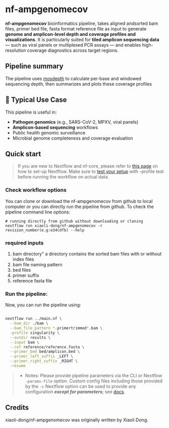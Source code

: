


# nf-ampgenomecov

**nf-ampgenomecov** bioinformatics pipeline, takes aligned andsorted bam files, primer bed file, fasta format reference file as input to generate **genome and amplicon-level depth and coverage profiles and visualizations**.  It is particularly suited for **tiled amplicon sequencing data** — such as viral panels or multiplexed PCR assays — and enables high-resolution coverage diagnostics across target regions.

## Pipeline summary
The pipeline uses [mosdepth](https://github.com/brentp/mosdepth) to calculate per-base and windowed sequencing depth, then summarizes and plots these coverage profiles 

## 🧬 Typical Use Case
This pipeline is useful in:
- **Pathogen genomics** (e.g., SARS-CoV-2, MPXV, viral panels)
- **Amplicon-based sequencing** workflows
- Public health genomic surveillance
- Microbial genome completeness and coverage evaluation

## Quick start

>If you are new to Nextflow and nf-core, please refer to [this page](https://nf-co.re/docs/usage/installation) on how to set-up Nextflow. Make sure to [test your setup](https://nf-co.re/docs/usage/introduction#how-to-run-a-pipeline) with -profile test before running the workflow on actual data.

### Check workflow options
You can clone or download the nf-ampgenomecov from github to local computer or you can directly run the pipeline from github. To check the pipeline command line options:

```{r df-drop-ok, class.source="bg-success"}
# running directly from github without downloading or cloning
nextflow run xiaoli-dong/nf-ampgenomecov -r revision_number(e.g:e34cdfb) --help
```

### required inputs
1. bam directory" a directory contains the sorted bam files with or without index files
2. bam file naming pattern
3. bed files
4. primer suffix
5. reference fasta file
### Run the pipeline:
Now, you can run the pipeline using:

<!-- TODO nf-core: update the following command to include all required parameters for a minimal example -->

```bash

nextflow run ../main.nf \
  --bam_dir ./bam \
  --bam_file_pattern *.primertrimmed*.bam \
  -profile singularity \
  --outdir results \
  --input bam \
  --ref reference/reference.fasta \
  --primer_bed bed/amplicon.bed \
  --primer_left_suffix _LEFT \
  --primer_right_suffix _RIGHT \
  -resume 

```  
>* Notes: Please provide pipeline parameters via the CLI or Nextflow `-params-file` option. Custom config files including those provided by the `-c` Nextflow option can be used to provide any configuration _**except for parameters**_; see [docs](https://nf-co.re/docs/usage/getting_started/configuration#custom-configuration-files).

## Credits
xiaoli-dong/nf-ampgenomecov was originally written by Xiaoli Dong.

